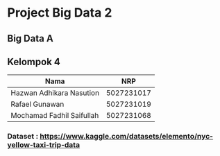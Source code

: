 # Project Big Data 2

## Big Data A
## Kelompok 4
| Nama                          | NRP        |
|-------------------------------|------------|
| Hazwan Adhikara Nasution      | 5027231017 |
| Rafael Gunawan                | 5027231019 |
| Mochamad Fadhil Saifullah     | 5027231068 |

### Dataset : https://www.kaggle.com/datasets/elemento/nyc-yellow-taxi-trip-data
